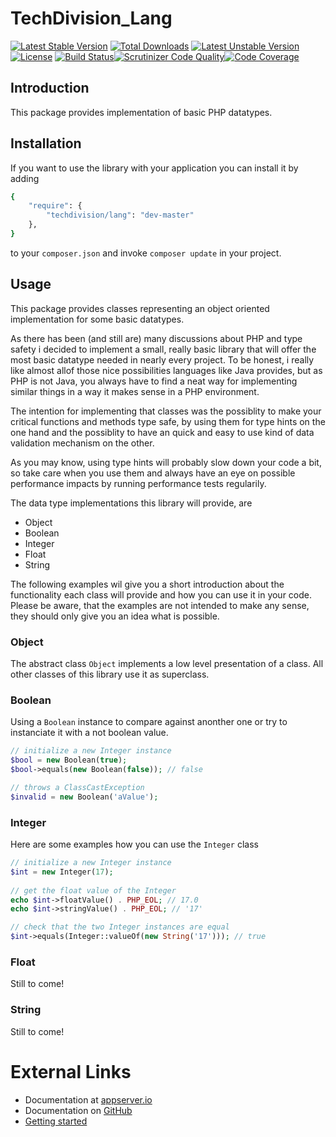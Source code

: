 # TechDivision_Lang

[![Latest Stable Version](https://poser.pugx.org/techdivision/lang/v/stable.png)](https://packagist.org/packages/techdivision/lang) [![Total Downloads](https://poser.pugx.org/techdivision/lang/downloads.png)](https://packagist.org/packages/techdivision/lang) [![Latest Unstable Version](https://poser.pugx.org/techdivision/lang/v/unstable.png)](https://packagist.org/packages/techdivision/lang) [![License](https://poser.pugx.org/techdivision/lang/license.png)](https://packagist.org/packages/techdivision/lang) [![Build Status](https://travis-ci.org/techdivision/TechDivision_Lang.png)](https://travis-ci.org/techdivision/TechDivision_Lang)[![Scrutinizer Code Quality](https://scrutinizer-ci.com/g/techdivision/TechDivision_Lang/badges/quality-score.png?b=master)](https://scrutinizer-ci.com/g/techdivision/TechDivision_Lang/?branch=master)[![Code Coverage](https://scrutinizer-ci.com/g/techdivision/TechDivision_Lang/badges/coverage.png?b=master)](https://scrutinizer-ci.com/g/techdivision/TechDivision_Lang/?branch=master)

## Introduction

This package provides implementation of basic PHP datatypes.

## Installation

If you want to use the library with your application you can install it by adding

```sh
{
    "require": {
        "techdivision/lang": "dev-master"
    },
}
```

to your `composer.json` and invoke `composer update` in your project.

## Usage

This package provides classes representing an object oriented implementation for some basic datatypes. 

As there has been (and still are) many discussions about PHP and type safety i decided to implement a small, really
basic library that will offer the most basic datatype needed in nearly every project. To be honest, i really like
almost allof those nice possibilities languages like Java provides, but as PHP is not Java, you always have to find a
neat way for implementing similar things in a way it makes sense in a PHP environment.

The intention for implementing that classes was the possiblity to make your critical functions and methods type safe,
by using them for type hints on the one hand and the possiblity to have an quick and easy to use kind of data
validation mechanism on the other.

As you may know, using type hints will probably slow down your code a bit, so take care when you use them and
always have an eye on possible performance impacts by running performance tests regularily.

The data type implementations this library will provide, are

* Object
* Boolean
* Integer
* Float
* String

The following examples wil give you a short introduction about the functionality each class will provide and
how you can use it in your code. Please be aware, that the examples are not intended to make any sense, they
should only give you an idea what is possible.

### Object

The abstract class `Object` implements a low level presentation of a class. All other classes of this library use it
as superclass.

### Boolean

Using a `Boolean` instance to compare against anonther one or try to instanciate it with a not boolean value.

```php
// initialize a new Integer instance
$bool = new Boolean(true);
$bool->equals(new Boolean(false)); // false

// throws a ClassCastException
$invalid = new Boolean('aValue');
```

### Integer

Here are some examples how you can use the `Integer` class

```php
// initialize a new Integer instance
$int = new Integer(17);
	    
// get the float value of the Integer
echo $int->floatValue() . PHP_EOL; // 17.0
echo $int->stringValue() . PHP_EOL; // '17'

// check that the two Integer instances are equal
$int->equals(Integer::valueOf(new String('17'))); // true
```

### Float

Still to come!

### String

Still to come!

# External Links

* Documentation at [appserver.io](http://docs.appserver.io)
* Documentation on [GitHub](https://github.com/techdivision/TechDivision_AppserverDocumentation)
* [Getting started](https://github.com/techdivision/TechDivision_AppserverDocumentation/tree/master/docs/getting-started)
